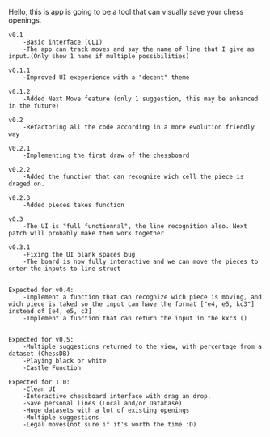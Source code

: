 Hello, this is app is going to be a tool that can visually save your chess openings.


	v0.1  
		-Basic interface (CLI)
		-The app can track moves and say the name of line that I give as input.(Only show 1 name if multiple possibilities)

	v0.1.1 
		-Improved UI exeperience with a "decent" theme
	
	v0.1.2
		-Added Next Move feature (only 1 suggestion, this may be enhanced in the future)

	v0.2 
		-Refactoring all the code according in a more evolution friendly way

	v0.2.1
		-Implementing the first draw of the chessboard

	v0.2.2
		-Added the function that can recognize wich cell the piece is draged on. 

	v0.2.3
		-Added pieces takes function

	v0.3
		-The UI is "full functionnal", the line recognition also. Next patch will probably make them work together
	
	v0.3.1
		-Fixing the UI blank spaces bug
		-The board is now fully interactive and we can move the pieces to enter the inputs to line struct

	
	Expected for v0.4:
		-Implement a function that can recognize wich piece is moving, and wich piece is taked so the input can have the format ["e4, e5, kc3"] instead of [e4, e5, c3]
		-Implement a function that can return the input in the kxc3 ()

		
	Expected for v0.5:
		-Multiple suggestions returned to the view, with percentage from a dataset (ChessDB)
		-Playing black or white 
		-Castle Function

	Expected for 1.0:
		-Clean UI
		-Interactive chessboard interface with drag an drop.
		-Save personal lines (Local and/or Database)
		-Huge datasets with a lot of existing openings
		-Multiple suggestions
		-Legal moves(not sure if it's worth the time :D)
	 
